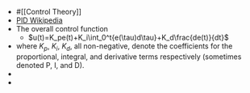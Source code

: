 - #[[Control Theory]]
- [PID Wikipedia](https://www.wikiwand.com/en/PID_controller)
- The overall control function
	- $u(t)=K_pe(t)+K_i\int_0^t{e(\tau)d\tau}+K_d\frac{de(t)}{dt}$
- where $K_p$, $K_i$, $K_d$, all non-negative, denote the coefficients for the proportional, integral, and derivative terms respectively (sometimes denoted P, I, and D).
-
-